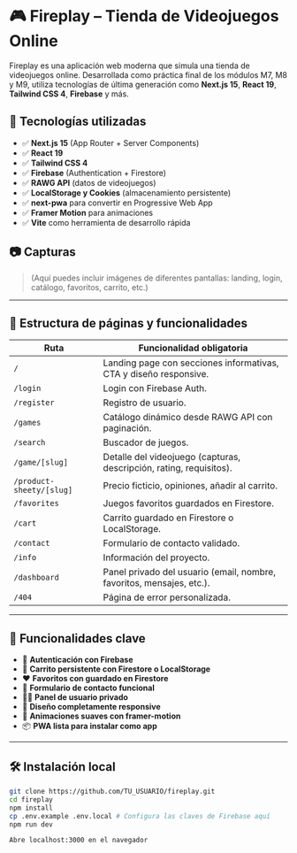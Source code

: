 # 🎮 Fireplay – Tienda de Videojuegos Online

Fireplay es una aplicación web moderna que simula una tienda de videojuegos online. Desarrollada como práctica final de los módulos M7, M8 y M9, utiliza tecnologías de última generación como **Next.js 15**, **React 19**, **Tailwind CSS 4**, **Firebase** y más.

## 🚀 Tecnologías utilizadas

- ✅ **Next.js 15** (App Router + Server Components)
- ✅ **React 19**
- ✅ **Tailwind CSS 4**
- ✅ **Firebase** (Authentication + Firestore)
- ✅ **RAWG API** (datos de videojuegos)
- ✅ **LocalStorage y Cookies** (almacenamiento persistente)
- ✅ **next-pwa** para convertir en Progressive Web App
- ✅ **Framer Motion** para animaciones
- ✅ **Vite** como herramienta de desarrollo rápida

## 📷 Capturas

> (Aquí puedes incluir imágenes de diferentes pantallas: landing, login, catálogo, favoritos, carrito, etc.)

---

## 📁 Estructura de páginas y funcionalidades

| Ruta                         | Funcionalidad obligatoria                                                   |
|-----------------------------|-----------------------------------------------------------------------------|
| `/`                         | Landing page con secciones informativas, CTA y diseño responsive.           |
| `/login`                    | Login con Firebase Auth.                                                    |
| `/register`                 | Registro de usuario.                                                        |
| `/games`                    | Catálogo dinámico desde RAWG API con paginación.                           |
| `/search`                   | Buscador de juegos.                                                         |
| `/game/[slug]`             | Detalle del videojuego (capturas, descripción, rating, requisitos).        |
| `/product-sheety/[slug]`    | Precio ficticio, opiniones, añadir al carrito.                              |
| `/favorites`                | Juegos favoritos guardados en Firestore.                                   |
| `/cart`                     | Carrito guardado en Firestore o LocalStorage.                              |
| `/contact`                  | Formulario de contacto validado.                                            |
| `/info`                     | Información del proyecto.                                                   |
| `/dashboard`                | Panel privado del usuario (email, nombre, favoritos, mensajes, etc.).       |
| `/404`                      | Página de error personalizada.                                             |

---

## 🔐 Funcionalidades clave

- 🔐 **Autenticación con Firebase**
- 💾 **Carrito persistente con Firestore o LocalStorage**
- ❤️ **Favoritos con guardado en Firestore**
- 📩 **Formulario de contacto funcional**
- 🧑‍💻 **Panel de usuario privado**
- 📱 **Diseño completamente responsive**
- 🔄 **Animaciones suaves con framer-motion**
- 📦 **PWA lista para instalar como app**

---

## 🛠️ Instalación local

```bash
git clone https://github.com/TU_USUARIO/fireplay.git
cd fireplay
npm install
cp .env.example .env.local # Configura las claves de Firebase aquí
npm run dev

Abre localhost:3000 en el navegador
